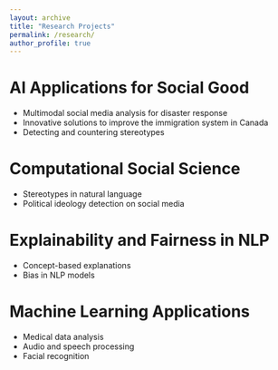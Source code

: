 ```yaml
---
layout: archive
title: "Research Projects"
permalink: /research/
author_profile: true
---
```



# AI Applications for Social Good
  - Multimodal social media analysis for disaster response
  - Innovative solutions to improve the immigration system in Canada
  - Detecting and countering stereotypes
# Computational Social Science
  - Stereotypes in natural language
  - Political ideology detection on social media
# Explainability and Fairness in NLP
  - Concept-based explanations
  - Bias in NLP models
# Machine Learning Applications
  - Medical data analysis
  - Audio and speech processing
  - Facial recognition 
